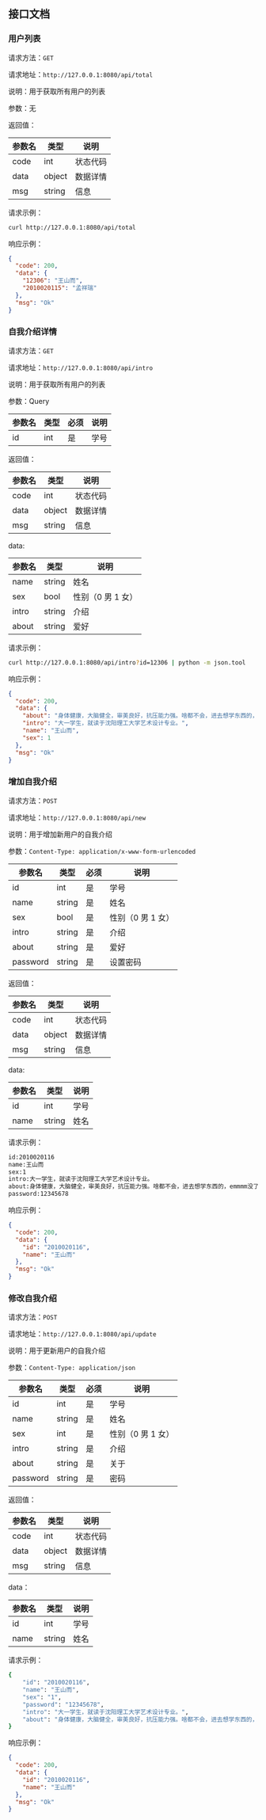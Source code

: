 ## 接口文档

### 用户列表

请求方法：`GET`

请求地址：`http://127.0.0.1:8080/api/total`

说明：用于获取所有用户的列表

参数：无

返回值：

| 参数名 | 类型   | 说明     |
| ------ | ------ | -------- |
| code   | int    | 状态代码 |
| data   | object | 数据详情 |
| msg    | string | 信息     |

请求示例：

```bash
curl http://127.0.0.1:8080/api/total
```

响应示例：

```json
{
  "code": 200,
  "data": {
    "12306": "王山而",
    "2010020115": "孟祥瑞"
  },
  "msg": "Ok"
}
```

### 自我介绍详情

请求方法：`GET`

请求地址：`http://127.0.0.1:8080/api/intro`

说明：用于获取所有用户的列表

参数：Query

| 参数名 | 类型 | 必须 | 说明 |
| ------ | ---- | ---- | ---- |
| id     | int  | 是   | 学号 |

返回值：

| 参数名 | 类型   | 说明     |
| ------ | ------ | -------- |
| code   | int    | 状态代码 |
| data   | object | 数据详情 |
| msg    | string | 信息     |

data:

| 参数名 | 类型   | 说明              |
| ------ | ------ | ----------------- |
| name   | string | 姓名              |
| sex    | bool   | 性别（0 男 1 女） |
| intro  | string | 介绍              |
| about  | string | 爱好              |

请求示例：

```bash
curl http://127.0.0.1:8080/api/intro?id=12306 | python -m json.tool
```

响应示例：

```json
{
  "code": 200,
  "data": {
    "about": "身体健康，大脑健全，审美良好，抗压能力强。啥都不会，进去想学东西的，emmmm没了。",
    "intro": "大一学生，就读于沈阳理工大学艺术设计专业。",
    "name": "王山而",
    "sex": 1
  },
  "msg": "Ok"
}
```

### 增加自我介绍

请求方法：`POST`

请求地址：`http://127.0.0.1:8080/api/new`

说明：用于增加新用户的自我介绍

参数：`Content-Type: application/x-www-form-urlencoded`

| 参数名   | 类型   | 必须 | 说明              |
| -------- | ------ | ---- | ----------------- |
| id       | int    | 是   | 学号              |
| name     | string | 是   | 姓名              |
| sex      | bool   | 是   | 性别（0 男 1 女） |
| intro    | string | 是   | 介绍              |
| about    | string | 是   | 爱好              |
| password | string | 是   | 设置密码          |

返回值：

| 参数名 | 类型   | 说明     |
| ------ | ------ | -------- |
| code   | int    | 状态代码 |
| data   | object | 数据详情 |
| msg    | string | 信息     |

data:

| 参数名 | 类型   | 说明 |
| ------ | ------ | ---- |
| id     | int    | 学号 |
| name   | string | 姓名 |

请求示例：

```bash
id:2010020116
name:王山而
sex:1
intro:大一学生，就读于沈阳理工大学艺术设计专业。
about:身体健康，大脑健全，审美良好，抗压能力强。啥都不会，进去想学东西的，emmmm没了。
password:12345678
```

响应示例：

```json
{
  "code": 200,
  "data": {
    "id": "2010020116",
    "name": "王山而"
  },
  "msg": "Ok"
}
```

### 修改自我介绍

请求方法：`POST`

请求地址：`http://127.0.0.1:8080/api/update`

说明：用于更新用户的自我介绍

参数：`Content-Type: application/json`

| 参数名   | 类型   | 必须 | 说明              |
| -------- | ------ | ---- | ----------------- |
| id       | int    | 是   | 学号              |
| name     | string | 是   | 姓名              |
| sex      | int    | 是   | 性别（0 男 1 女） |
| intro    | string | 是   | 介绍              |
| about    | string | 是   | 关于              |
| password | string | 是   | 密码              |

返回值：

| 参数名 | 类型   | 说明     |
| ------ | ------ | -------- |
| code   | int    | 状态代码 |
| data   | object | 数据详情 |
| msg    | string | 信息     |

data：

| 参数名 | 类型   | 说明 |
| ------ | ------ | ---- |
| id     | int    | 学号 |
| name   | string | 姓名 |

请求示例：

```bash
{
    "id": "2010020116",
    "name": "王山而",
    "sex": "1",
    "password": "12345678",
    "intro": "大一学生，就读于沈阳理工大学艺术设计专业。",
    "about": "身体健康，大脑健全，审美良好，抗压能力强。啥都不会，进去想学东西的，emmmm没了。"
}
```

响应示例：

```json
{
  "code": 200,
  "data": {
    "id": "2010020116",
    "name": "王山而"
  },
  "msg": "Ok"
}
```
